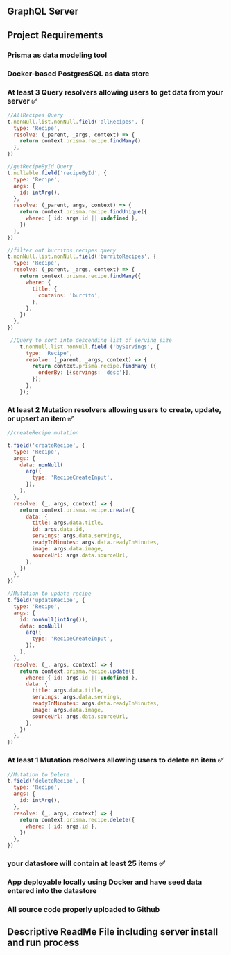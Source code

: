 ## GraphQL Server

## Project Requirements

### Prisma as data modeling tool

### Docker-based PostgresSQL as data store

### At least 3 Query resolvers allowing users to get data from your server :white_check_mark:

```javascript
//AllRecipes Query
t.nonNull.list.nonNull.field('allRecipes', {
  type: 'Recipe',
  resolve: (_parent, _args, context) => {
    return context.prisma.recipe.findMany()
  },
})

//getRecipeById Query
t.nullable.field('recipeById', {
  type: 'Recipe',
  args: {
    id: intArg(),
  },
  resolve: (_parent, args, context) => {
    return context.prisma.recipe.findUnique({
      where: { id: args.id || undefined },
    })
  },
})

//filter out burritos recipes query
t.nonNull.list.nonNull.field('burritoRecipes', {
  type: 'Recipe',
  resolve: (_parent, _args, context) => {
    return context.prisma.recipe.findMany({
      where: {
        title: {
          contains: 'burrito',
        },
      },
    })
  },
})

 //Query to sort into descending list of serving size
    t.nonNull.list.nonNull.field ('byServings', {
      type: 'Recipe',
      resolve: (_parent, _args, context) => {
        return context.prisma.recipe.findMany ({
          orderBy: [{servings: 'desc'}],
        });
      },
    });
```

### At least 2 Mutation resolvers allowing users to create, update, or upsert an item :white_check_mark:

```javascript
//createRecipe mutation

t.field('createRecipe', {
  type: 'Recipe',
  args: {
    data: nonNull(
      arg({
        type: 'RecipeCreateInput',
      }),
    ),
  },
  resolve: (_, args, context) => {
    return context.prisma.recipe.create({
      data: {
        title: args.data.title,
        id: args.data.id,
        servings: args.data.servings,
        readyInMinutes: args.data.readyInMinutes,
        image: args.data.image,
        sourceUrl: args.data.sourceUrl,
      },
    })
  },
})

//Mutation to update recipe
t.field('updateRecipe', {
  type: 'Recipe',
  args: {
    id: nonNull(intArg()),
    data: nonNull(
      arg({
        type: 'RecipeCreateInput',
      }),
    ),
  },
  resolve: (_, args, context) => {
    return context.prisma.recipe.update({
      where: { id: args.id || undefined },
      data: {
        title: args.data.title,
        servings: args.data.servings,
        readyInMinutes: args.data.readyInMinutes,
        image: args.data.image,
        sourceUrl: args.data.sourceUrl,
      },
    })
  },
})
```

### At least 1 Mutation resolvers allowing users to delete an item :white_check_mark:

```javascript
//Mutation to Delete
t.field('deleteRecipe', {
  type: 'Recipe',
  args: {
    id: intArg(),
  },
  resolve: (_, args, context) => {
    return context.prisma.recipe.delete({
      where: { id: args.id },
    })
  },
})
```

### your datastore will contain at least 25 items :white_check_mark:

### App deployable locally using Docker and have seed data entered into the datastore

### All source code properly uploaded to Github

## Descriptive ReadMe File including server install and run process
